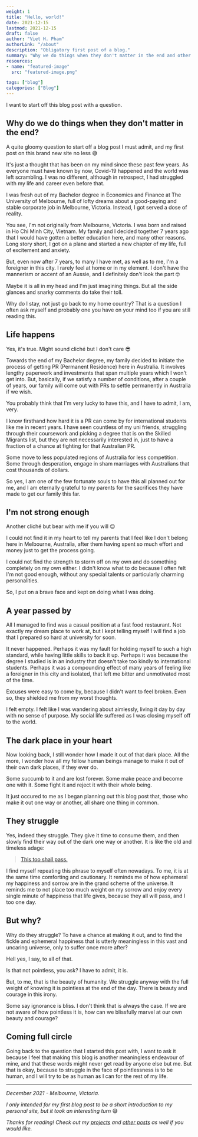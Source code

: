 ```yaml
---
weight: 1
title: "Hello, world!"
date: 2021-12-15
lastmod: 2021-12-15
draft: false
author: "Viet H. Pham"
authorLink: "/about"
description: "Obligatory first post of a blog."
summary: "Why we do things when they don't matter in the end and other questions. My first post on this site!"
resources:
- name: "featured-image"
  src: "featured-image.png"

tags: ["blog"]
categories: ["Blog"]
---
```


I want to start off this blog post with a question.

## Why do we do things when they don't matter in the end? 

A quite gloomy question to start off a blog post I must admit, and my first post on this brand new site no less &#128517;

It's just a thought that has been on my mind since these past few years. As everyone must have known by now, Covid-19 happened and the world was left scrambling. I was no different, although in retrospect, I had struggled with my life and career even before that.

I was fresh out of my Bachelor degree in Economics and Finance at The University of Melbourne, full of lofty dreams about a good-paying and stable corporate job in Melbourne, Victoria. Instead, I got served a dose of reality.

You see, I'm not originally from Melbourne, Victoria. I was born and raised in Ho Chi Minh City, Vietnam. My family and I decided together 7 years ago that I would have gotten a better education here, and many other reasons. Long story short, I got on a plane and started a new chapter of my life, full of excitement and anxiety. 

But, even now after 7 years, to many I have met, as well as to me, I'm a foreigner in this city. I rarely feel at home or in my element. I don't have the mannerism or accent of an Aussie, and I definitely don't look the part &#129299;

Maybe it is all in my head and I'm just imagining things. But all the side glances and snarky comments do take their toll.

Why do I stay, not just go back to my home country? That is a question I often ask myself and probably one you have on your mind too if you are still reading this.

## Life happens

Yes, it's true. Might sound cliché but I don't care &#128526;

Towards the end of my Bachelor degree, my family decided to initiate the process of getting PR (Permanent Residence) here in Australia. It involves lengthy paperwork and investments that span multiple years which I won't get into. But, basically, if we satisfy a number of conditions, after a couple of years, our family will come out with PRs to settle permanently in Australia if we wish.

You probably think that I'm very lucky to have this, and I have to admit, I am, very. 

I know firsthand how hard it is a PR can come by for international students like me in recent years. I have seen countless of my uni friends, struggling through their coursework and picking a degree that is on the Skilled Migrants list, but they are not necessarily interested in, just to have a fraction of a chance at fighting for that Australian PR.

Some move to less populated regions of Australia for less competition. Some through desperation, engage in sham marriages with Australians that cost thousands of dollars.

So yes, I am one of the few fortunate souls to have this all planned out for me, and I am eternally grateful to my parents for the sacrifices they have made to get our family this far.

## I'm not strong enough

Another cliché but bear with me if you will &#128521;

I could not find it in my heart to tell my parents that I feel like I don't belong here in Melbourne, Australia, after them having spent so much effort and money just to get the process going.

I could not find the strength to storm off on my own and do something completely on my own either. I didn't know what to do because I often felt I'm not good enough, without any special talents or particularly charming personalities.

So, I put on a brave face and kept on doing what I was doing.

## A year passed by

All I managed to find was a casual position at a fast food restaurant. Not exactly my dream place to work at, but I kept telling myself I will find a job that I prepared so hard at university for soon.

It never happened. Perhaps it was my fault for holding myself to such a high standard, while having little skills to back it up. Perhaps it was because the degree I studied is in an industry that doesn't take too kindly to international students. Perhaps it was a compounding effect of many years of feeling like a foreigner in this city and isolated, that left me bitter and unmotivated most of the time.

Excuses were easy to come by, because I didn't want to feel broken. Even so, they shielded me from my worst thoughts.

I felt empty. I felt like I was wandering about aimlessly, living it day by day with no sense of purpose. My social life suffered as I was closing myself off to the world.

## The dark place in your heart 

Now looking back, I still wonder how I made it out of that dark place. All the more, I wonder how all my fellow human beings manage to make it out of their own dark places, if they ever do.

Some succumb to it and are lost forever. Some make peace and become one with it. Some fight it and reject it with their whole being.

It just occured to me as I began planning out this blog post that, those who make it out one way or another, all share one thing in common.

## They struggle

Yes, indeed they struggle. They give it time to consume them, and then slowly find their way out of the dark one way or another. It is like the old and timeless adage: 
> <a href="https://en.wikipedia.org/wiki/This_too_shall_pass" title="Quote" target="_blank">This too shall pass.</a>

I find myself repeating this phrase to myself often nowadays. To me, it is at the same time comforting and cautionary. It reminds me of how ephemeral my happiness and sorrow are in the grand scheme of the universe. It reminds me to not place too much weight on my sorrow and enjoy every single minute of happiness that life gives, because they all will pass, and I too one day.

## But why?

Why do they struggle? To have a chance at making it out, and to find the fickle and ephemeral happiness that is utterly meaningless in this vast and uncaring universe, only to suffer once more after?

Hell yes, I say, to all of that.

Is that not pointless, you ask? I have to admit, it is. 

But, to me, that is the beauty of humanity. We struggle anyway with the full weight of knowing it is pointless at the end of the day. There is beauty and courage in this irony. 

Some say ignorance is bliss. I don't think that is always the case. If we are not aware of how pointless it is, how can we blissfully marvel at our own beauty and courage?

## Coming full circle

Going back to the question that I started this post with, I want to ask it because I feel that making this blog is another meaningless endeavour of mine, and that these words might never get read by anyone else but me. But that is okay, because to struggle in the face of pointlessness is to be human, and I will try to be as human as I can for the rest of my life.

---

*December 2021 - Melbourne, Victoria.*

*I only intended for my first blog post to be a short introduction to my personal site, but it took an interesting turn* &#128517;

*Thanks for reading! Check out my <a href="/categories/project" title="projects" target="_blank">projects</a> and <a href="/categories/blog" title="other posts" target="_blank">other posts</a> as well if you would like.*